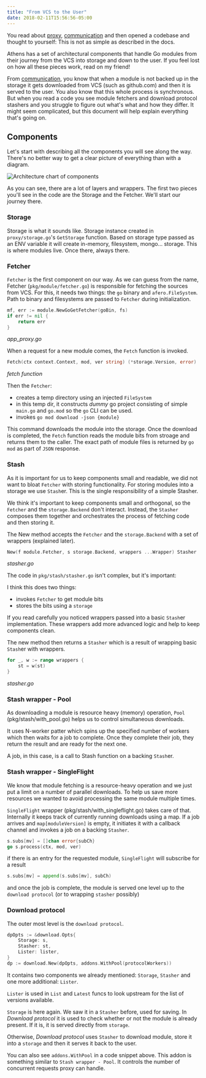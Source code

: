 ```yaml
---
title: "From VCS to the User"
date: 2018-02-11T15:56:56-05:00
---
```


You read about [proxy](/design/proxy), [communication](/design/communication/) and then opened a codebase and thought to yourself: This is not as simple as described in the docs.

Athens has a set of architectural components that handle Go modules from their journey from the VCS into storage and down to the user. If you feel lost on how all these pieces work, read on my friend!

From [communication](/design/communication/), you know that when a module is not backed up in the storage it gets downloaded from VCS (such as github.com) and then it is served to the user. You also know that this whole process is synchronous. But when you read a code you see module fetchers and download protocol stashers and you struggle to figure out what's what and how they differ. It might seem complicated, but this document will help explain everything that's going on.

## Components

Let's start with describing all the components you will see along the way. There's no better way to get a clear picture of everything than with a diagram.

![Architecture chart of components](/from-vcs-to-user.png)

As you can see, there are a lot of layers and wrappers. The first two pieces you'll see in the code are the Storage and the Fetcher. We'll start our journey there.

### Storage
Storage is what it sounds like. Storage instance created in `proxy/storage.go`'s `GetStorage` function.
Based on storage type passed as an ENV variable it will create in-memory, filesystem, mongo... storage.
This is where modules live. Once there, always there.

### Fetcher
`Fetcher` is the first component on our way. As we can guess from the name, Fetcher (`pkg/module/fetcher.go`) is responsible for fetching the sources from VCS.
For this, it needs two things: the `go` binary and `afero.FileSystem`. Path to binary and filesystems are passed to `Fetcher` during initialization.

```go
mf, err := module.NewGoGetFetcher(goBin, fs)
if err != nil {
    return err
}
```
_app_proxy.go_

When a request for a new module comes, the `Fetch` function is invoked.

```go
Fetch(ctx context.Context, mod, ver string) (*storage.Version, error)
```
_fetch function_

Then the `Fetcher`:

- creates a temp directory using an injected `FileSystem`
- in this temp dir, it constructs _dummy_ go project consisting of simple `main.go` and `go.mod` so the `go` CLI can be used.
- invokes `go mod download -json {module}`

This command downloads the module into the storage. Once the download is completed, the `Fetch` function reads the module bits from stroage and returns them to the caller. The exact path of module files is returned by `go mod` as part of `JSON` response.

### Stash
As it is important for us to keep components small and readable, we did not want to bloat `Fetcher` with storing functionality. For storing modules into a storage we use `Stash`er. This is the single responsibility of a simple Stasher.

We think it's important to keep components small and orthogonal, so the `Fetcher` and the `storage.Backend` don't interact. Instead, the `Stasher` composes them together and orchestrates the process of fetching code and then storing it.

The New method accepts the `Fetcher` and the `storage.Backend` with a set of wrappers (explained later).

```go
New(f module.Fetcher, s storage.Backend, wrappers ...Wrapper) Stasher
```
_stasher.go_

The code in `pkg/stash/stasher.go` isn't complex, but it's important:

I think this does two things:

- invokes `Fetcher` to get module bits
- stores the bits using a `storage`

If you read carefully you noticed wrappers passed into a basic `Stash`er implementation.
These wrappers add more advanced logic and help to keep components clean.

The new method then returns a `Stasher` which is a result of wrapping basic `Stash`er with wrappers.

```go
for _, w := range wrappers {
    st = w(st)
}
```
_stasher.go_

### Stash wrapper - Pool
As downloading a module is resource heavy (memory) operation, `Pool` (pkg/stash/with_pool.go) helps us to control simultaneous downloads.

It uses N-worker patter which spins up the specified number of workers which then waits for a job to complete. Once they complete their job, they return the result and are ready for the next one.

A job, in this case, is a call to Stash function on a backing `Stash`er.

### Stash wrapper - SingleFlight
We know that module fetching is a resource-heavy operation and we just put a limit on a number of parallel downloads. To help us save more resources we wanted to avoid processing the same module multiple times.

`SingleFlight` wrapper (pkg/stash/with_singleflight.go) takes care of that.
Internally it keeps track of currently running downloads using a map.
If a job arrives and `map[moduleVersion]` is empty, it initiates it with a callback channel and invokes a job on a backing `Stasher`.

```go
s.subs[mv] = []chan error{subCh}
go s.process(ctx, mod, ver)
```

if there is an entry for the requested module, `SingleFlight` will subscribe for a result

```go
s.subs[mv] = append(s.subs[mv], subCh)
```

and once the job is complete, the module is served one level up to the `download protocol` (or to wrapping `stasher` possibly)

### Download protocol
The outer most level is the `download protocol`.

```go
dpOpts := &download.Opts{
    Storage: s,
    Stasher: st,
    Lister: lister,
}
dp := download.New(dpOpts, addons.WithPool(protocolWorkers))
```
It contains two components we already mentioned: `Storage`, `Stasher`
and one more additional: `Lister`.

`Lister` is used in `List` and `Latest` funcs to look upstream for the list of versions available.

`Storage` is here again. We saw it in a `Stasher` before, used for saving.
In _Download protocol_ it is used to check whether or not the module is already present. If it is, it is served directly from `storage`.

Otherwise, _Download protocol_ uses `Stasher` to download module, store it into a `storage` and then it serves it back to the user.

You can also see `addons.WithPool` in a code snippet above. This addon is something similar to `Stash wrapper - Pool`. It controls the number of concurrent requests proxy can handle.